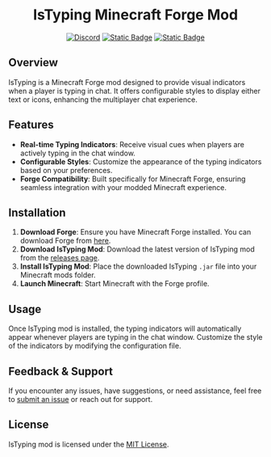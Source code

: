 
<h1 align="center">IsTyping Minecraft Forge Mod</h1>

<p align="center">
    <a href="https://discordapp.com/users/925538473044234260"><img alt="Discord" src="https://img.shields.io/discord/1042382754857357323?style=flat-square&logo=discord&logoColor=white&label=Discord&color=white"></a>
    <a href="https://github.com/N0edL/istyping/blob/master/src/main/resources/META-INF/mods.toml"><img alt="Static Badge" src="https://img.shields.io/badge/version-1.1-white?style=flat-square&logo=conventionalcommits&logoColor=white"></a>
    <a href="https://www.curseforge.com/minecraft/mc-mods/istyping"><img alt="Static Badge" src="https://img.shields.io/badge/CurstForge-Is_Typing_1.1-white?style=flat-square&logo=curseforge&logoColor=white"></a>
</p>

## Overview

IsTyping is a Minecraft Forge mod designed to provide visual indicators when a player is typing in chat. It offers configurable styles to display either text or icons, enhancing the multiplayer chat experience.

## Features

- **Real-time Typing Indicators**: Receive visual cues when players are actively typing in the chat window.
- **Configurable Styles**: Customize the appearance of the typing indicators based on your preferences.
- **Forge Compatibility**: Built specifically for Minecraft Forge, ensuring seamless integration with your modded Minecraft experience.

## Installation

1. **Download Forge**: Ensure you have Minecraft Forge installed. You can download Forge from [here](https://files.minecraftforge.net/).
2. **Download IsTyping Mod**: Download the latest version of IsTyping mod from the [releases page](https://github.com/N0edL/istyping/releases).
3. **Install IsTyping Mod**: Place the downloaded IsTyping `.jar` file into your Minecraft mods folder.
4. **Launch Minecraft**: Start Minecraft with the Forge profile.

## Usage

Once IsTyping mod is installed, the typing indicators will automatically appear whenever players are typing in the chat window. Customize the style of the indicators by modifying the configuration file.

## Feedback & Support

If you encounter any issues, have suggestions, or need assistance, feel free to [submit an issue](https://github.com/N0edL/istyping/issues) or reach out for support.

## License

IsTyping mod is licensed under the [MIT License](LICENSE.md).

